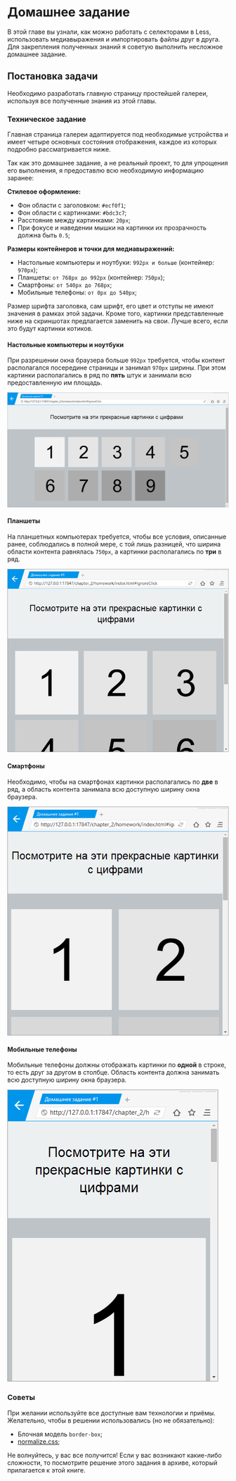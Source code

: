 # Домашнее задание

В этой главе вы узнали, как можно работать с селекторами в Less, использовать медиавыражения и импортировать файлы друг в друга. Для закрепления полученных знаний я советую выполнить несложное домашнее задание.




## Постановка задачи

Необходимо разработать главную страницу простейшей галереи, используя все полученные знания из этой главы.



### Техническое задание

Главная страница галереи адаптируется под необходимые устройства и имеет четыре основных состояния отображения, каждое из которых подробно рассматривается ниже.

Так как это домашнее задание, а не реальный проект, то для упрощения его выполнения, я предоставлю всю необходимую информацию заранее:

**Стилевое оформление:**

 * Фон области с заголовком: `#ecf0f1`;
 * Фон области с картинками: `#bdc3c7`;
 * Расстояние между картинками: `20px`;
 * При фокусе и наведении мышки на картинки их прозрачность должна быть `0.5`;

**Размеры контейнеров и точки для медиавыражений:**

 * Настольные компьютеры и ноутбуки: `992px и больше` (контейнер: `970px`);
 * Планшеты: `от 768px до 992px` (контейнер: `750px`);
 * Смартфоны: `от 540px до 768px`;
 * Мобильные телефоны: `от 0px до 540px`;

Размер шрифта заголовка, сам шрифт, его цвет и отступы не имеют значения в рамках этой задачи. Кроме того, картинки представленные ниже на скриншотах предлагается заменить на свои. Лучше всего, если это будут картинки котиков.


#### Настольные компьютеры и ноутбуки

При разрешении окна браузера больше `992px` требуется, чтобы контент располагался посередине страницы и занимал `970px` ширины. При этом картинки располагались в ряд по **пять** штук и занимали всю предоставленную им площадь.

![](../images/chapter_2_homework_1.png)


#### Планшеты

На планшетных компьютерах требуется, чтобы все условия, описанные ранее, соблюдались в полной мере, с той лишь разницей, что ширина области контента равнялась `750px`, а картинки располагались по **три** в ряд.

![](../images/chapter_2_homework_2.png)


#### Смартфоны

Необходимо, чтобы на смартфонах картинки располагались по **две** в ряд, а область контента занимала всю доступную ширину окна браузера.

![](../images/chapter_2_homework_3.png)


#### Мобильные телефоны

Мобильные телефоны должны отображать картинки по **одной** в строке, то есть друг за другом в столбце. Область контента должна занимать всю доступную ширину окна браузера.

![](../images/chapter_2_homework_4.png)



### Советы

При желании используйте все доступные вам технологии и приёмы. Желательно, чтобы в решении использовались (но не обязательно):

 * Блочная модель `border-box`;
 * [normalize.css](http://necolas.github.io/normalize.css/);

Не волнуйтесь, у вас все получится! Если у вас возникают какие-либо сложности, то посмотрите решение этого задания в архиве, который прилагается к этой книге.
